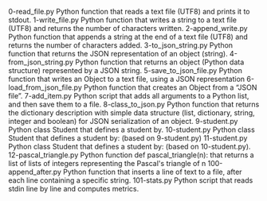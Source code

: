 0-read_file.py	Python function that reads a text file (UTF8) and prints it to stdout.
1-write_file.py	Python function that writes a string to a text file (UTF8) and returns the number of characters written.
2-append_write.py	Python function that appends a string at the end of a text file (UTF8) and returns the number of characters added.
3-to_json_string.py	Python function that returns the JSON representation of an object (string).
4-from_json_string.py	Python function that returns an object (Python data structure) represented by a JSON string.
5-save_to_json_file.py	Python function that writes an Object to a text file, using a JSON representation
6-load_from_json_file.py	Python function that creates an Object from a “JSON file”.
7-add_item.py	Python script that adds all arguments to a Python list, and then save them to a file.
8-class_to_json.py	Python function that returns the dictionary description with simple data structure (list, dictionary, string, integer and boolean) for JSON serialization of an object.
9-student.py	Python class Student that defines a student by.
10-student.py	Python class Student that defines a student by: (based on 9-student.py)
11-student.py	Python class Student that defines a student by: (based on 10-student.py).
12-pascal_triangle.py	Python function def pascal_triangle(n): that returns a list of lists of integers representing the Pascal's triangle of n
100-append_after.py	Python function that inserts a line of text to a file, after each line containing a specific string.
101-stats.py	Python script that reads stdin line by line and computes metrics.
